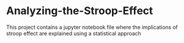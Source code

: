 # Analyzing-the-Stroop-Effect
This project contains a jupyter notebook file where the implications of stroop effect are explained using a statistical approach

